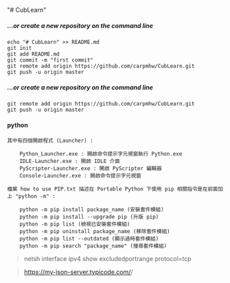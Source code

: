 "# CubLearn" 

##### …or create a new repository on the command line
```Shell
echo "# CubLearn" >> README.md
git init
git add README.md
git commit -m "first commit"
git remote add origin https://github.com/carpmhw/CubLearn.git
git push -u origin master
```
##### …or create a new repository on the command line
```Shell
git remote add origin https://github.com/carpmhw/CubLearn.git
git push -u origin master
```

#### python
```Shell
其中有四個開啟程式 (Launcher) :

    Python_Launcher.exe : 開啟命令提示字元視窗執行 Python.exe 
    IDLE-Launcher.exe : 開啟 IDLE 介面
    PyScripter-Launcher.exe : 開啟 PyScripter 編輯器
    Console-Launcher.exe : 開啟命令提示字元視窗

檔案 how to use PIP.txt 描述在 Portable Python 下使用 pip 相關指令是在前面加上 "python -m" :

    python -m pip install package_name (安裝套件模組)
    python -m pip install --upgrade pip (升版 pip)
    python -m pip list (檢視已安裝套件模組)
    python -m pip uninstall package_name (移除套件模組)
    python -m pip list --outdated (顯示過時套件模組)
    python -m pip search "package_name" (搜尋套件模組)

```

> netsh interface ipv4 show excludedportrange protocol=tcp

> https://my-json-server.typicode.com/<your-username>/<your-repo> 
